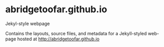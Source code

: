 # abridgetoofar.github.io
Jekyl-style webpage

Contains the layouts, source files, and metadata for a Jekyll-styled web-page hosted at http://abridgetoofar.github.io
